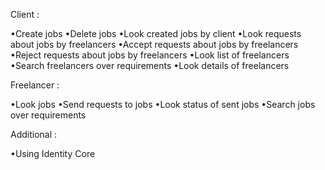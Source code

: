 Client :

•Create jobs
•Delete jobs
•Look created jobs by client
•Look requests about jobs by freelancers
•Accept requests about jobs by freelancers
•Reject requests about jobs by freelancers
•Look list of freelancers
•Search freelancers over requirements
•Look details of freelancers

Freelancer :

•Look jobs
•Send requests to jobs 
•Look status of sent jobs
•Search jobs over requirements


Additional :

•Using Identity Core
